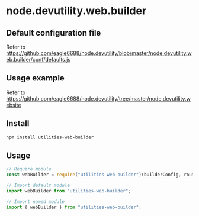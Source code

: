 # node.devutility.web.builder

## Default configuration file

Refer to <https://github.com/eagle6688/node.devutility/blob/master/node.devutility.web.builder/conf/defaults.js>

## Usage example

Refer to <https://github.com/eagle6688/node.devutility/tree/master/node.devutility.website>

## Install

``` bash
npm install utilities-web-builder
```

## Usage

``` javascript
// Require module
const webBuilder = require("utilities-web-builder")(builderConfig, router);

// Import default module
import webBuilder from "utilities-web-builder";

// Import named module
import { webBuilder } from "utilities-web-builder";
```
